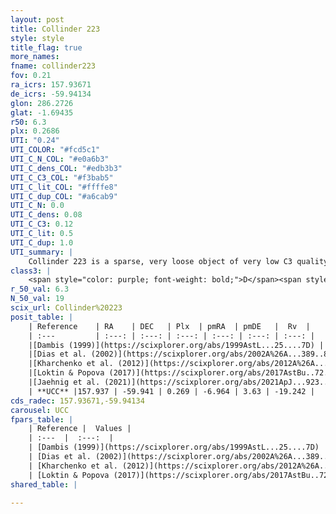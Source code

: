 ```yaml
---
layout: post
title: Collinder 223
style: style
title_flag: true
more_names: 
fname: collinder223
fov: 0.21
ra_icrs: 157.93671
de_icrs: -59.94134
glon: 286.2726
glat: -1.69435
r50: 6.3
plx: 0.2686
UTI: "0.24"
UTI_COLOR: "#fcd5c1"
UTI_C_N_COL: "#e0a6b3"
UTI_C_dens_COL: "#edb3b3"
UTI_C_C3_COL: "#f3bab5"
UTI_C_lit_COL: "#ffffe8"
UTI_C_dup_COL: "#a6cab9"
UTI_C_N: 0.0
UTI_C_dens: 0.08
UTI_C_C3: 0.12
UTI_C_lit: 0.5
UTI_C_dup: 1.0
UTI_summary: |
    Collinder 223 is a sparse, very loose object of very low C3 quality. It is moderately studied in the literature.<br><br><span style="color: #99180f; font-weight: bold;">Warning: </span>contains less than 25 stars with <i>P>0.5</i> estimated.
class3: |
    <span style="color: purple; font-weight: bold;">D</span><span style="color: red; font-weight: bold;">C</span>
r_50_val: 6.3
N_50_val: 19
scix_url: Collinder%20223
posit_table: |
    | Reference    | RA    | DEC   | Plx  | pmRA  | pmDE   |  Rv  |
    | :---         | :---: | :---: | :---: | :---: | :---: | :---: |
    |[Dambis (1999)](https://scixplorer.org/abs/1999AstL...25....7D) | 158.067 | -60.02 | -- | -- | -- | -- |
    |[Dias et al. (2002)](https://scixplorer.org/abs/2002A%26A...389..871D) | 158.067 | -60.02 | -- | -5.32 | -2.46 | 2.0 |
    |[Kharchenko et al. (2012)](https://scixplorer.org/abs/2012A%26A...543A.156K) | 157.643 | -59.855 | -- | -7.56 | 2.25 | -- |
    |[Loktin & Popova (2017)](https://scixplorer.org/abs/2017AstBu..72..257L) | 158.07 | -60.02 | -- | -5.32 | -2.46 | 8.5 |
    |[Jaehnig et al. (2021)](https://scixplorer.org/abs/2021ApJ...923..129J) | 157.786 | -60.05 | 0.411 | -5.423 | 2.859 | -- |
    | **UCC** |157.937 | -59.941 | 0.269 | -6.964 | 3.63 | -19.242 | 
cds_radec: 157.93671,-59.94134
carousel: UCC
fpars_table: |
    | Reference |  Values |
    | :---  |  :---:  |
    | [Dambis (1999)](https://scixplorer.org/abs/1999AstL...25....7D) | `E_B-V_=0.245, DM0=11.65, log_age_=7.9` |
    | [Dias et al. (2002)](https://scixplorer.org/abs/2002A%26A...389..871D) | `E(B-V)=0.25, Dist=2820.0, Age=8.0, [Fe/H]=-0.217` |
    | [Kharchenko et al. (2012)](https://scixplorer.org/abs/2012A%26A...543A.156K) | `e_bv=0.333, distance=1376, log_age=8.2, metallicity=-0.217` |
    | [Loktin & Popova (2017)](https://scixplorer.org/abs/2017AstBu..72..257L) | `E(B-V)=0.175, Dmod=11.135, logt=7.776` |
shared_table: |
    
---
```

